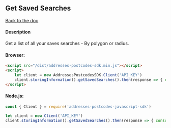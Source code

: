 ## Get Saved Searches

[Back to the doc](../README.md)

#### Description

Get a list of all your saves searches - By polygon or radius.

#### Browser:

```html
<script src="/dist/addresses-postcodes-sdk.min.js"></script>
<script>
    let client = new AddressesPostcodesSDK.Client('API_KEY')
    client.storingInformation().getSavedSearches().then(response => { console.log(response) })
</script>
```

#### Node.js:

```js
const { Client } = require('addresses-postcodes-javascript-sdk')

let client = new Client('API_KEY')
client.storingInformation().getSavedSearches().then(response => { console.log(response) })
```